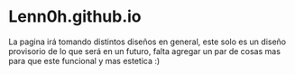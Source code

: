 # Lenn0h.github.io
La pagina irá tomando distintos diseños en general, este solo es un diseño provisorio de lo que será en un futuro,
falta agregar un par de cosas mas para que este funcional y mas estetica :)
